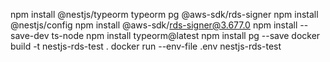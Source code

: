 npm install @nestjs/typeorm typeorm pg @aws-sdk/rds-signer
npm install @nestjs/config
npm install @aws-sdk/rds-signer@3.677.0
npm install --save-dev ts-node
npm install typeorm@latest
npm install pg --save
docker build -t nestjs-rds-test .
docker run --env-file .env nestjs-rds-test
